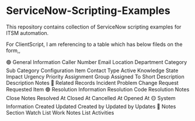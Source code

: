 # ServiceNow-Scripting-Examples
This repository contains collection of ServiceNow scripting examples for ITSM automation.

For ClientScript, I am referencing to a table which has below fileds on the form,,

🟢 General Information
Caller
Number
Email
Location
Department
Category
Sub Category
Configuration Item
Contact Type
Active
Knowledge
State
Impact
Urgency
Priority
Assignment Group
Assigned To
Short Description
Description
Notes
🔵 Related Records
Incident
Problem
Change Request
Requested Item
🟢 Resolution Information
Resolution Code
Resolution Notes
Close Notes
Resolved At
Closed At
Cancelled At
Opened At
🟡 System Information
Created
Updated
Created by
Updated by
Updates
🔴 Notes Section
Watch List
Work Notes List
Activities
